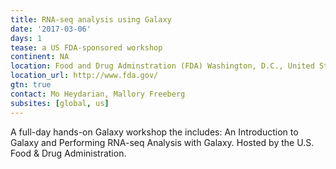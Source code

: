 ```yaml
---
title: RNA-seq analysis using Galaxy
date: '2017-03-06'
days: 1
tease: a US FDA-sponsored workshop
continent: NA
location: Food and Drug Adminstration (FDA) Washington, D.C., United States
location_url: http://www.fda.gov/
gtn: true
contact: Mo Heydarian, Mallory Freeberg
subsites: [global, us]
---
```

A full-day hands-on Galaxy workshop the includes: An Introduction to Galaxy and Performing RNA-seq Analysis with Galaxy. Hosted by the U.S. Food & Drug Administration.
